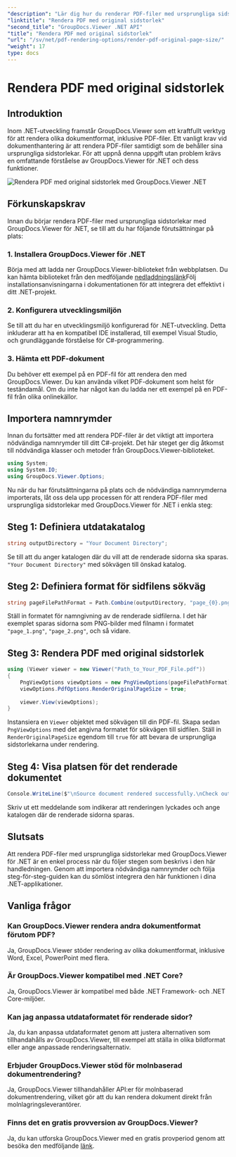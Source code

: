 ```yaml
---
"description": "Lär dig hur du renderar PDF-filer med ursprungliga sidstorlekar med GroupDocs.Viewer för .NET. Följ vår steg-för-steg-guide och integrera sömlöst den här funktionen."
"linktitle": "Rendera PDF med original sidstorlek"
"second_title": "GroupDocs.Viewer .NET API"
"title": "Rendera PDF med original sidstorlek"
"url": "/sv/net/pdf-rendering-options/render-pdf-original-page-size/"
"weight": 17
type: docs
---
```

# Rendera PDF med original sidstorlek

## Introduktion
Inom .NET-utveckling framstår GroupDocs.Viewer som ett kraftfullt verktyg för att rendera olika dokumentformat, inklusive PDF-filer. Ett vanligt krav vid dokumenthantering är att rendera PDF-filer samtidigt som de behåller sina ursprungliga sidstorlekar. För att uppnå denna uppgift utan problem krävs en omfattande förståelse av GroupDocs.Viewer för .NET och dess funktioner.

![Rendera PDF med original sidstorlek med GroupDocs.Viewer .NET](/viewer/pdf-rendering-options/render-pdf-with-original-page-size.png)

## Förkunskapskrav
Innan du börjar rendera PDF-filer med ursprungliga sidstorlekar med GroupDocs.Viewer för .NET, se till att du har följande förutsättningar på plats:
### 1. Installera GroupDocs.Viewer för .NET
Börja med att ladda ner GroupDocs.Viewer-biblioteket från webbplatsen. Du kan hämta biblioteket från den medföljande [nedladdningslänk](https://releases.groupdocs.com/viewer/net/)Följ installationsanvisningarna i dokumentationen för att integrera det effektivt i ditt .NET-projekt.
### 2. Konfigurera utvecklingsmiljön
Se till att du har en utvecklingsmiljö konfigurerad för .NET-utveckling. Detta inkluderar att ha en kompatibel IDE installerad, till exempel Visual Studio, och grundläggande förståelse för C#-programmering.
### 3. Hämta ett PDF-dokument
Du behöver ett exempel på en PDF-fil för att rendera den med GroupDocs.Viewer. Du kan använda vilket PDF-dokument som helst för teständamål. Om du inte har något kan du ladda ner ett exempel på en PDF-fil från olika onlinekällor.

## Importera namnrymder
Innan du fortsätter med att rendera PDF-filer är det viktigt att importera nödvändiga namnrymder till ditt C#-projekt. Det här steget ger dig åtkomst till nödvändiga klasser och metoder från GroupDocs.Viewer-biblioteket.

```csharp
using System;
using System.IO;
using GroupDocs.Viewer.Options;
```

Nu när du har förutsättningarna på plats och de nödvändiga namnrymderna importerats, låt oss dela upp processen för att rendera PDF-filer med ursprungliga sidstorlekar med GroupDocs.Viewer för .NET i enkla steg:
## Steg 1: Definiera utdatakatalog
```csharp
string outputDirectory = "Your Document Directory";
```
Se till att du anger katalogen där du vill att de renderade sidorna ska sparas. `"Your Document Directory"` med sökvägen till önskad katalog.
## Steg 2: Definiera format för sidfilens sökväg
```csharp
string pageFilePathFormat = Path.Combine(outputDirectory, "page_{0}.png");
```
Ställ in formatet för namngivning av de renderade sidfilerna. I det här exemplet sparas sidorna som PNG-bilder med filnamn i formatet `"page_1.png"`, `"page_2.png"`, och så vidare.
## Steg 3: Rendera PDF med original sidstorlek
```csharp
using (Viewer viewer = new Viewer("Path_to_Your_PDF_File.pdf"))
{
    PngViewOptions viewOptions = new PngViewOptions(pageFilePathFormat);
    viewOptions.PdfOptions.RenderOriginalPageSize = true;
    
    viewer.View(viewOptions);
}
```
Instansiera en `Viewer` objektet med sökvägen till din PDF-fil. Skapa sedan `PngViewOptions` med det angivna formatet för sökvägen till sidfilen. Ställ in `RenderOriginalPageSize` egendom till `true` för att bevara de ursprungliga sidstorlekarna under rendering.
## Steg 4: Visa platsen för det renderade dokumentet
```csharp
Console.WriteLine($"\nSource document rendered successfully.\nCheck output in {outputDirectory}.");
```
Skriv ut ett meddelande som indikerar att renderingen lyckades och ange katalogen där de renderade sidorna sparas.

## Slutsats
Att rendera PDF-filer med ursprungliga sidstorlekar med GroupDocs.Viewer för .NET är en enkel process när du följer stegen som beskrivs i den här handledningen. Genom att importera nödvändiga namnrymder och följa steg-för-steg-guiden kan du sömlöst integrera den här funktionen i dina .NET-applikationer.
## Vanliga frågor
### Kan GroupDocs.Viewer rendera andra dokumentformat förutom PDF?
Ja, GroupDocs.Viewer stöder rendering av olika dokumentformat, inklusive Word, Excel, PowerPoint med flera.
### Är GroupDocs.Viewer kompatibel med .NET Core?
Ja, GroupDocs.Viewer är kompatibel med både .NET Framework- och .NET Core-miljöer.
### Kan jag anpassa utdataformatet för renderade sidor?
Ja, du kan anpassa utdataformatet genom att justera alternativen som tillhandahålls av GroupDocs.Viewer, till exempel att ställa in olika bildformat eller ange anpassade renderingsalternativ.
### Erbjuder GroupDocs.Viewer stöd för molnbaserad dokumentrendering?
Ja, GroupDocs.Viewer tillhandahåller API:er för molnbaserad dokumentrendering, vilket gör att du kan rendera dokument direkt från molnlagringsleverantörer.
### Finns det en gratis provversion av GroupDocs.Viewer?
Ja, du kan utforska GroupDocs.Viewer med en gratis provperiod genom att besöka den medföljande [länk](https://releases.groupdocs.com/).